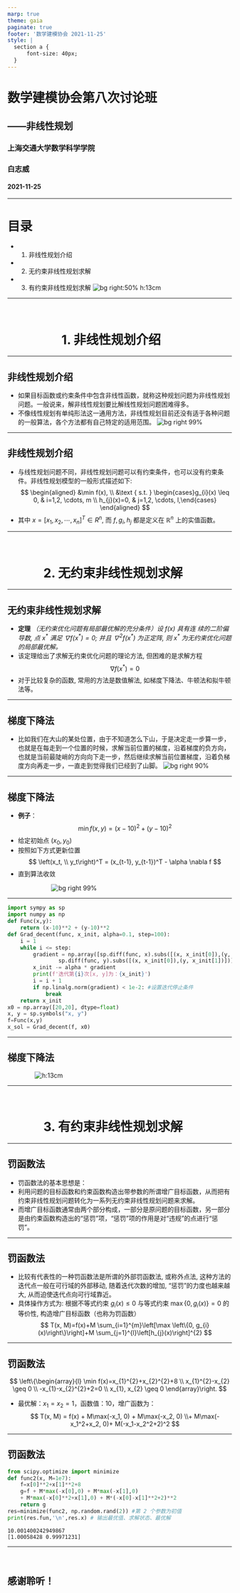 ```yaml
---
marp: true
theme: gaia
paginate: true
footer: '数学建模协会 2021-11-25'
style: |
  section a {
      font-size: 40px;
  }
---
```


<!--
_class: lead gaia
_paginate: false
-->

# 数学建模协会第八次讨论班
## ——非线性规划

### 上海交通大学数学科学学院
### 白志威
#### 2021-11-25

---
<style scoped>
section ul li {
    font-size: 50px;
}
</style>
<!-- backgroundColor: white -->
# 目录
- 1. 非线性规划介绍
- 2. 无约束非线性规划求解
- 3. 有约束非线性规划求解
![bg right:50% h:13cm](https://gitee.com/bai299/images/raw/master/%E5%8D%8F%E4%BC%9Alogo.jpg)


---
$\quad$
$\quad$
$\quad$
$\quad$
# $\quad$ $\quad$ $\quad$  1. 非线性规划介绍

---
<style scoped>
section ul li {
    font-size: 34px;
}
</style>
## 非线性规划介绍
- 如果目标函数或约束条件中包含非线性函数，就称这种规划问题为非线性规划问题。一般说来，解非线性规划要比解线性规划问题困难得多。
- 不像线性规划有单纯形法这一通用方法，非线性规划目前还没有适于各种问题的一般算法，各个方法都有自己特定的适用范围。
![bg right 99%](https://se.mathworks.com/help/examples/optim/win64/SolveConstrainedNonlinearOptimizationProblemBasedExample_01.png)


---
<style scoped>
section ul li {
    font-size: 36px;
}
</style>
## 非线性规划介绍
- 与线性规划问题不同，非线性规划问题可以有约束条件，也可以没有约束条件。非线性规划模型的一般形式描述如下:
$$
\begin{aligned}
&\min f(x), \\
&\text { s.t. } \begin{cases}g_{i}(x) \leq 0, & i=1,2, \cdots, m \\
h_{j}(x)=0, & j=1,2, \cdots, l,\end{cases}
\end{aligned}
$$
- 其中 $x=\left[x_{1}, x_{2}, \cdots, x_{n}\right]^{T} \in R^{n}$, 而 $f, g_{i}, h_{j}$ 都是定义在 $\mathbb{R}^{n}$ 上的实值函数。

---
$\quad$
$\quad$
$\quad$
$\quad$
# $\quad$ $\quad$  2. 无约束非线性规划求解

---
<style scoped>
section ul li {
    font-size: 36px;
}
</style>
## 无约束非线性规划求解
- **定理** *（无约束优化问题有局部最优解的充分条件）设 $f(x)$ 具有连 续的二阶偏导数, 点 $x^{*}$ 满足 $\nabla f\left(x^{*}\right)=0$; 并且 $\nabla^{2} f\left(x^{*}\right)$ 为正定阵, 则 $x^{*}$ 为无约束优化问题的局部最优解。*
- 该定理给出了求解无约束优化问题的理论方法, 但困难的是求解方程 
$$
\nabla f\left(x^{*}\right)=0
$$
- 对于比较复杂的函数, 常用的方法是数值解法, 如梯度下降法、牛顿法和拟牛顿法等。

---
<style scoped>
section ul li {
    font-size: 33px;
}
</style>
## 梯度下降法
- 比如我们在大山的某处位置，由于不知道怎么下山，于是决定走一步算一步，也就是在每走到一个位置的时候，求解当前位置的梯度，沿着梯度的负方向，也就是当前最陡峭的方向向下走一步，然后继续求解当前位置梯度，沿着负梯度方向再走一步，一直走到觉得我们已经到了山脚。
![bg right 90%](https://www.researchgate.net/profile/Alexander-Amini/publication/325142728/figure/fig1/AS:766109435326465@1559666131320/Non-convex-optimization-We-utilize-stochastic-gradient-descent-to-find-a-local-optimum.jpg)


---
<style scoped>
section ul li {
    font-size: 33px;
}
</style>
## 梯度下降法
- **例子**： 
$$
\min f(x, y) = (x-10)^2 + (y-10)^2
$$
- 给定初始点 $(x_0, y_0)$
- 按照如下方式更新位置
$$
\left(x_t, \\ y_t\right)^T = (x_{t-1}, y_{t-1})^T - \alpha \nabla f
$$
- 直到算法收敛

$\quad$ $\quad$ $\quad$ $\quad$ $\quad$![bg right 99%](https://gitee.com/bai299/images/raw/master/image-20211125092856731.png)

---
<style scoped>
section ul li {
    font-size: 33px;
}
</style>
```python
import sympy as sp
import numpy as np
def Func(x,y):
    return (x-10)**2 + (y-10)**2
def Grad_decent(func, x_init, alpha=0.1, step=100):
    i = 1
    while i <= step:
        gradient = np.array([sp.diff(func, x).subs([(x, x_init[0]),(y, x_init[1])]),
                sp.diff(func, y).subs([(x, x_init[0]),(y, x_init[1])])], dtype=float) 
        x_init -= alpha * gradient 
        print(f'迭代第{i}次[x, y]为：{x_init}')
        i = i + 1
        if np.linalg.norm(gradient) < 1e-2: #设置迭代停止条件
            break
    return x_init
x0 = np.array([20,20], dtype=float)
x, y = sp.symbols("x, y")
f=Func(x,y)
x_sol = Grad_decent(f, x0)
```
---
<style scoped>
section ul li {
    font-size: 33px;
}
</style>
## 梯度下降法
$\quad$ $\quad$ $\quad$ ![h:13cm](https://gitee.com/bai299/images/raw/master/image-20211125111702816.png)

---
$\quad$
$\quad$
$\quad$
$\quad$
# $\quad$ $\quad$  3. 有约束非线性规划求解

---
<style scoped>
section ul li {
    font-size: 36px;
}
</style>
## 罚函数法
- 罚函数法的基本思想是：
- 利用问题的目标函数和约束函数构造出带参数的所谓增广目标函数，从而把有约束非线性规划问题转化为一系列无约束非线性规划问题来求解。
- 而增广目标函数通常由两个部分构成，一部分是原问题的目标函数，另一部分是由约束函数构造出的“惩罚”项，“惩罚”项的作用是对“违规”的点进行“惩罚”。

---
<style scoped>
section ul li {
    font-size: 36px;
}
</style>
## 罚函数法
- 比较有代表性的一种罚函数法是所谓的外部罚函数法, 或称外点法, 这种方法的迭代点一般在可行域的外部移动, 随着迭代次数的增加, “惩罚”的力度也越来越大, 从而迫使迭代点向可行域靠近。
- 具体操作方式为: 根据不等式约束 $g_{i}(x) \leq 0$ 与等式约束 $\max \left\{0, g_{i}(x)\right\}=0$ 的等价性, 构造增广目标函数（也称为罚函数）
$$
T(x, M)=f(x)+M \sum_{i=1}^{m}\left[\max \left\{0, g_{i}(x)\right\}\right]+M \sum_{j=1}^{l}\left[h_{j}(x)\right]^{2}
$$

---
<style scoped>
section ul li {
    font-size: 36px;
}
</style>
## 罚函数法
$$
\left\{\begin{array}{l}
\min f(x)=x_{1}^{2}+x_{2}^{2}+8 \\
x_{1}^{2}-x_{2} \geq 0 \\
-x_{1}-x_{2}^{2}+2=0 \\
x_{1}, x_{2} \geq 0
\end{array}\right.
$$
- 最优解：$x_1 = x_2 =1$，函数值：10，增广函数为：
$$
T(x, M) = f(x) + M\max(-x_1, 0) + M\max(-x_2, 0) \\+ M\max(-x_1^2+x_2, 0)+
M(-x_1-x_2^2+2)^2
$$

---
<style scoped>
section ul li {
    font-size: 36px;
}
</style>
## 罚函数法
```python
from scipy.optimize import minimize
def func2(x, M=1e7):
    f=x[0]**2+x[1]**2+8
    g=f + M*max(-x[0],0) + M*max(-x[1],0) 
    + M*max(-x[0]**2+x[1],0) + M*(-x[0]-x[1]**2+2)**2
    return g
res=minimize(func2, np.random.rand(2)) #第 2 个参数为初值
print(res.fun,'\n',res.x) # 输出最优值、求解状态、最优解
```
```
10.001400242949867 
[1.00058428 0.99971231]
```

---
<style scoped>
section h2 {
    text-align: center;
    font-size: 100px;
}
</style>
$\quad$
$\quad$
$\quad$
## 感谢聆听！


